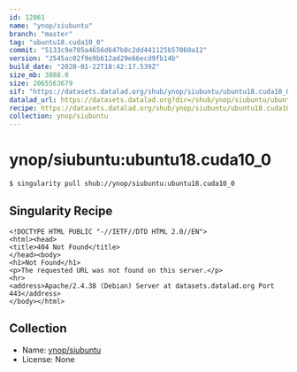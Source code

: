```yaml
---
id: 12061
name: "ynop/siubuntu"
branch: "master"
tag: "ubuntu18.cuda10_0"
commit: "5133c9e705a4656d647b8c2dd441125b57060a12"
version: "2545ac02f9e9b612ad29e66ecd9fb14b"
build_date: "2020-01-22T18:42:17.539Z"
size_mb: 3888.0
size: 2065563679
sif: "https://datasets.datalad.org/shub/ynop/siubuntu/ubuntu18.cuda10_0/2020-01-22-5133c9e7-2545ac02/2545ac02f9e9b612ad29e66ecd9fb14b.sif"
datalad_url: https://datasets.datalad.org?dir=/shub/ynop/siubuntu/ubuntu18.cuda10_0/2020-01-22-5133c9e7-2545ac02/
recipe: https://datasets.datalad.org/shub/ynop/siubuntu/ubuntu18.cuda10_0/2020-01-22-5133c9e7-2545ac02/Singularity
collection: ynop/siubuntu
---
```


# ynop/siubuntu:ubuntu18.cuda10_0

```bash
$ singularity pull shub://ynop/siubuntu:ubuntu18.cuda10_0
```

## Singularity Recipe

```singularity
<!DOCTYPE HTML PUBLIC "-//IETF//DTD HTML 2.0//EN">
<html><head>
<title>404 Not Found</title>
</head><body>
<h1>Not Found</h1>
<p>The requested URL was not found on this server.</p>
<hr>
<address>Apache/2.4.38 (Debian) Server at datasets.datalad.org Port 443</address>
</body></html>
```

## Collection

 - Name: [ynop/siubuntu](https://github.com/ynop/siubuntu)
 - License: None

